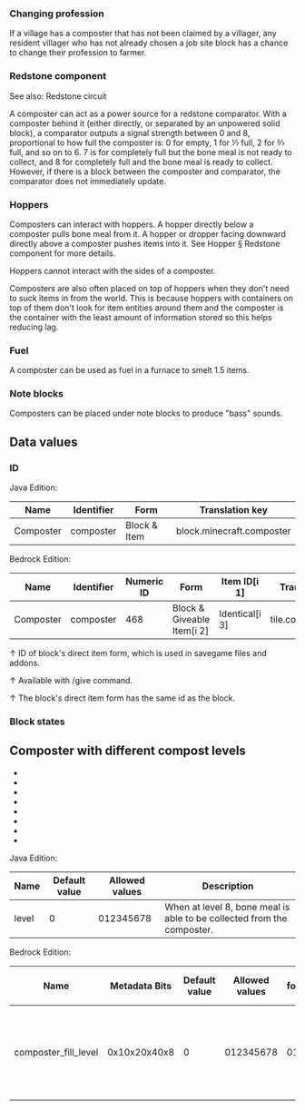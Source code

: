 ### Changing profession
If a village has a composter that has not been claimed by a villager, any resident villager who has not already chosen a job site block has a chance to change their profession to farmer.

### Redstone component
See also: Redstone circuit

A composter can act as a power source for a redstone comparator. With a composter behind it (either directly, or separated by an unpowered solid block), a comparator outputs a signal strength between 0 and 8, proportional to how full the composter is: 0 for empty, 1 for 1⁄7 full, 2 for 2⁄7 full, and so on to 6. 7 is for completely full but the bone meal is not ready to collect, and 8 for completely full and the bone meal is ready to collect. However, if there is a block between the composter and comparator, the comparator does not immediately update.

### Hoppers
Composters can interact with hoppers. A hopper directly below a composter pulls bone meal from it. A hopper or dropper facing downward directly above a composter pushes items into it. See Hopper § Redstone component for more details.

Hoppers cannot interact with the sides of a composter.

Composters are also often placed on top of hoppers when they don't need to suck items in from the world. This is because hoppers with containers on top of them don't look for item entities around them and the composter is the container with the least amount of information stored so this helps reducing lag.

### Fuel
A composter can be used as fuel in a furnace to smelt 1.5 items.

### Note blocks
Composters can be placed under note blocks to produce "bass" sounds.

## Data values
### ID
Java Edition:

| Name      | Identifier | Form         | Translation key           |
|-----------|------------|--------------|---------------------------|
| Composter | composter  | Block & Item | block.minecraft.composter |

Bedrock Edition:

| Name      | Identifier | Numeric ID | Form                       | Item ID[i 1]   | Translation key     |
|-----------|------------|------------|----------------------------|----------------|---------------------|
| Composter | composter  | 468        | Block & Giveable Item[i 2] | Identical[i 3] | tile.composter.name |


↑ ID of block's direct item form, which is used in savegame files and addons.

↑ Available with /give command.

↑ The block's direct item form has the same id as the block.


### Block states
Composter with different compost levels
- 
- 
- 
- 
- 
- 
- 
- 
- 

Java Edition:

| Name  | Default value | Allowed values | Description                                                            |
|-------|---------------|----------------|------------------------------------------------------------------------|
| level | 0             | 012345678      | When at level 8, bone meal is able to be collected from the composter. |

Bedrock Edition:

| Name                 | Metadata Bits | Default value | Allowed values | Values forMetadata Bits | Description                                                            |
|----------------------|---------------|---------------|----------------|-------------------------|------------------------------------------------------------------------|
| composter_fill_level | 0x10x20x40x8  | 0             | 012345678      | 012345678               | When at level 8, bone meal is able to be collected from the composter. |




